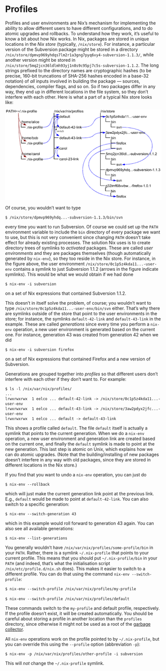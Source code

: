 # Profiles

Profiles and user environments are Nix’s mechanism for implementing the
ability to allow different users to have different configurations, and
to do atomic upgrades and rollbacks. To understand how they work, it’s
useful to know a bit about how Nix works. In Nix, packages are stored in
unique locations in the *Nix store* (typically, `/nix/store`). For
instance, a particular version of the Subversion package might be stored
in a directory
`/nix/store/dpmvp969yhdqs7lm2r1a3gng7pyq6vy4-subversion-1.1.3/`, while
another version might be stored in
`/nix/store/5mq2jcn36ldlmh93yj1n8s9c95pj7c5s-subversion-1.1.2`. The long
strings prefixed to the directory names are cryptographic hashes (to be
precise, 160-bit truncations of SHA-256 hashes encoded in a base-32
notation) of *all* inputs involved in building the package — sources,
dependencies, compiler flags, and so on. So if two packages differ in
any way, they end up in different locations in the file system, so they
don’t interfere with each other. Here is what a part of a typical Nix
store looks like:

![](../figures/user-environments.png)

Of course, you wouldn’t want to type

    $ /nix/store/dpmvp969yhdq...-subversion-1.1.3/bin/svn

every time you want to run Subversion. Of course we could set up the
`PATH` environment variable to include the `bin` directory of every
package we want to use, but this is not very convenient since changing
`PATH` doesn’t take effect for already existing processes. The solution
Nix uses is to create directory trees of symlinks to *activated*
packages. These are called *user environments* and they are packages
themselves (though automatically generated by `nix-env`), so they too
reside in the Nix store. For instance, in the figure above, the user
environment `/nix/store/0c1p5z4kda11...-user-env` contains a symlink to
just Subversion 1.1.2 (arrows in the figure indicate symlinks). This
would be what we would obtain if we had done

    $ nix-env -i subversion

on a set of Nix expressions that contained Subversion 1.1.2.

This doesn’t in itself solve the problem, of course; you wouldn’t want
to type `/nix/store/0c1p5z4kda11...-user-env/bin/svn` either. That’s why
there are symlinks outside of the store that point to the user
environments in the store; for instance, the symlinks `default-42-link`
and `default-43-link` in the example. These are called *generations*
since every time you perform a `nix-env` operation, a new user
environment is generated based on the current one. For instance,
generation 43 was created from generation 42 when we did

    $ nix-env -i subversion firefox

on a set of Nix expressions that contained Firefox and a new version of
Subversion.

Generations are grouped together into *profiles* so that different users
don’t interfere with each other if they don’t want to. For example:

    $ ls -l /nix/var/nix/profiles/
    ...
    lrwxrwxrwx  1 eelco ... default-42-link -> /nix/store/0c1p5z4kda11...-user-env
    lrwxrwxrwx  1 eelco ... default-43-link -> /nix/store/3aw2pdyx2jfc...-user-env
    lrwxrwxrwx  1 eelco ... default -> default-43-link

This shows a profile called `default`. The file `default` itself is
actually a symlink that points to the current generation. When we do a
`nix-env` operation, a new user environment and generation link are
created based on the current one, and finally the `default` symlink is
made to point at the new generation. This last step is atomic on Unix,
which explains how we can do atomic upgrades. (Note that the
building/installing of new packages doesn’t interfere in any way with
old packages, since they are stored in different locations in the Nix
store.)

If you find that you want to undo a `nix-env` operation, you can just do

    $ nix-env --rollback

which will just make the current generation link point at the previous
link. E.g., `default` would be made to point at `default-42-link`. You
can also switch to a specific generation:

    $ nix-env --switch-generation 43

which in this example would roll forward to generation 43 again. You can
also see all available generations:

    $ nix-env --list-generations

You generally wouldn’t have `/nix/var/nix/profiles/some-profile/bin` in
your `PATH`. Rather, there is a symlink `~/.nix-profile` that points to
your current profile. This means that you should put
`~/.nix-profile/bin` in your `PATH` (and indeed, that’s what the
initialisation script `/nix/etc/profile.d/nix.sh` does). This makes it
easier to switch to a different profile. You can do that using the
command `nix-env --switch-profile`:

    $ nix-env --switch-profile /nix/var/nix/profiles/my-profile
    
    $ nix-env --switch-profile /nix/var/nix/profiles/default

These commands switch to the `my-profile` and default profile,
respectively. If the profile doesn’t exist, it will be created
automatically. You should be careful about storing a profile in another
location than the `profiles` directory, since otherwise it might not be
used as a root of the [garbage collector](garbage-collection.md).

All `nix-env` operations work on the profile pointed to by
`~/.nix-profile`, but you can override this using the `--profile` option
(abbreviation `-p`):

    $ nix-env -p /nix/var/nix/profiles/other-profile -i subversion

This will *not* change the `~/.nix-profile` symlink.
